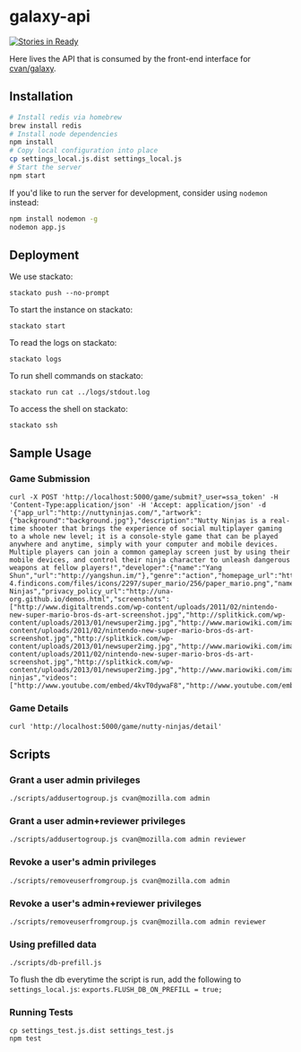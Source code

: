 # galaxy-api

[![Stories in Ready](https://badge.waffle.io/cvan/galaxy-api.png?label=ready&title=Ready)](https://waffle.io/cvan/galaxy-api)

Here lives the API that is consumed by the front-end interface for
[cvan/galaxy](https://github.com/cvan/galaxy).


## Installation

```bash
# Install redis via homebrew
brew install redis
# Install node dependencies
npm install
# Copy local configuration into place
cp settings_local.js.dist settings_local.js
# Start the server
npm start
```

If you'd like to run the server for development, consider using `nodemon` instead:

```bash
npm install nodemon -g
nodemon app.js
```


## Deployment

We use stackato:

    stackato push --no-prompt

To start the instance on stackato:

    stackato start

To read the logs on stackato:

    stackato logs

To run shell commands on stackato:

    stackato run cat ../logs/stdout.log

To access the shell on stackato:

    stackato ssh


## Sample Usage

### Game Submission
    curl -X POST 'http://localhost:5000/game/submit?_user=ssa_token' -H 'Content-Type:application/json' -H 'Accept: application/json' -d '{"app_url":"http://nuttyninjas.com/","artwork":{"background":"background.jpg"},"description":"Nutty Ninjas is a real-time shooter that brings the experience of social multiplayer gaming to a whole new level; it is a console-style game that can be played anywhere and anytime, simply with your computer and mobile devices. Multiple players can join a common gameplay screen just by using their mobile devices, and control their ninja character to unleash dangerous weapons at fellow players!","developer":{"name":"Yang Shun","url":"http://yangshun.im/"},"genre":"action","homepage_url":"http://www.nuttyninjas.com","icons":"http://png-4.findicons.com/files/icons/2297/super_mario/256/paper_mario.png","name":"Nutty Ninjas","privacy_policy_url":"http://una-org.github.io/demos.html","screenshots":["http://www.digitaltrends.com/wp-content/uploads/2011/02/nintendo-new-super-mario-bros-ds-art-screenshot.jpg","http://splitkick.com/wp-content/uploads/2013/01/newsuper2img.jpg","http://www.mariowiki.com/images/f/fc/SuperMarioBrosArtwork2.jpg","http://www.digitaltrends.com/wp-content/uploads/2011/02/nintendo-new-super-mario-bros-ds-art-screenshot.jpg","http://splitkick.com/wp-content/uploads/2013/01/newsuper2img.jpg","http://www.mariowiki.com/images/f/fc/SuperMarioBrosArtwork2.jpg","http://www.digitaltrends.com/wp-content/uploads/2011/02/nintendo-new-super-mario-bros-ds-art-screenshot.jpg","http://splitkick.com/wp-content/uploads/2013/01/newsuper2img.jpg","http://www.mariowiki.com/images/f/fc/SuperMarioBrosArtwork2.jpg"],"slug":"nutty-ninjas","videos":["http://www.youtube.com/embed/4kvT0dywaF8","http://www.youtube.com/embed/1Sow2O8D9Ok"]}'

### Game Details

    curl 'http://localhost:5000/game/nutty-ninjas/detail'

## Scripts

### Grant a user admin privileges

    ./scripts/addusertogroup.js cvan@mozilla.com admin

### Grant a user admin+reviewer privileges

    ./scripts/addusertogroup.js cvan@mozilla.com admin reviewer

### Revoke a user's admin privileges

    ./scripts/removeuserfromgroup.js cvan@mozilla.com admin

### Revoke a user's admin+reviewer privileges

    ./scripts/removeuserfromgroup.js cvan@mozilla.com admin reviewer

### Using prefilled data

    ./scripts/db-prefill.js

To flush the db everytime the script is run, add the following to `settings_local.js`:
    `exports.FLUSH_DB_ON_PREFILL = true;`

### Running Tests

    cp settings_test.js.dist settings_test.js
    npm test
